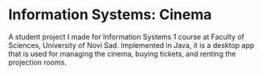 # Information Systems: Cinema

A student project I made for Information Systems 1 course at Faculty of Sciences, University of Novi Sad. Implemented in Java, it is a desktop app that is used for managing the cinema, buying tickets, and renting the projection rooms.
